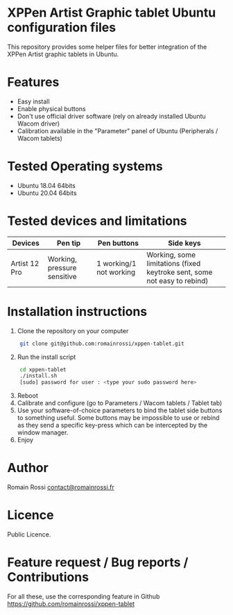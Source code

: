 # XPPen Artist Graphic tablet Ubuntu configuration files

This repository provides some helper files for better integration of the XPPen Artist graphic tablets in Ubuntu.

# Features

* Easy install
* Enable physical buttons
* Don't use official driver software (rely on already installed Ubuntu Wacom driver)
* Calibration available in the "Parameter" panel of Ubuntu (Peripherals / Wacom tablets)

# Tested Operating systems

* Ubuntu 18.04 64bits
* Ubuntu 20.04 64bits


# Tested devices and limitations

| Devices | Pen tip | Pen buttons | Side keys |
|---------|--------------|-------------|-----------|
| Artist 12 Pro| Working, pressure sensitive | 1 working/1 not working | Working, some limitations (fixed keytroke sent, some not easy to rebind) |


# Installation instructions

1. Clone the repository on your computer

```bash
    git clone git@github.com:romainrossi/xppen-tablet.git
``` 
2. Run the install script
```bash
    cd xppen-tablet
    ./install.sh
    [sudo] password for user : <type your sudo password here>
```
3. Reboot
4. Calibrate and configure (go to Parameters / Wacom tablets / Tablet tab)
5. Use your software-of-choice parameters to bind the tablet side buttons to something useful. Some buttons may be impossible to use or rebind as they send a specific key-press which can be intercepted by the window manager.
6. Enjoy

# Author

Romain Rossi <contact@romainrossi.fr>

# Licence

Public Licence.

# Feature request / Bug reports / Contributions

For all these, use the corresponding feature in Github https://github.com/romainrossi/xppen-tablet


